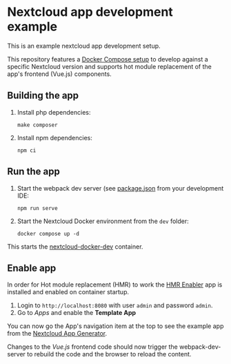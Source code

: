 <!--
* SPDX-FileCopyrightText: 2024 Sebastian Stöcker <sebastian.stoecker@uni-marburg.de>
* SPDX-License-Identifier: AGPL-3.0-or-later
-->

# Nextcloud app development example

This is an example nextcloud app development setup.

This repository features a [Docker Compose setup](dev/compose.yaml) to develop against a specific Nextcloud version and supports
hot module replacement of the app's frontend (Vue.js) components.

## Building the app

1. Install php dependencies:
    ```
    make composer
    ```
2. Install npm dependencies:
    ```
    npm ci
    ```

## Run the app

1. Start the webpack dev server (see [package.json](package.json) from your development IDE:
    ```
   npm run serve
    ```
2. Start the Nextcloud Docker environment from the `dev` folder:
    ```
    docker compose up -d
    ```

This starts the [nextcloud-docker-dev](https://github.com/juliushaertl/nextcloud-docker-dev) container.

## Enable app

In order for Hot module replacement (HMR) to work the [HMR Enabler](https://github.com/nextcloud/hmr_enabler) app
is installed and enabled on container startup.

1. Login to `http://localhost:8080` with user `admin` and password `admin`.
2. Go to _Apps_ and enable the **Template App**

You can now go the App's navigation item at the top to see the example app from the
[Nextcloud App Generator](https://apps.nextcloud.com/developer/apps/generate).

Changes to the _Vue.js_ frontend code should now trigger the webpack-dev-server to rebuild the code and the browser to
reload the content.
